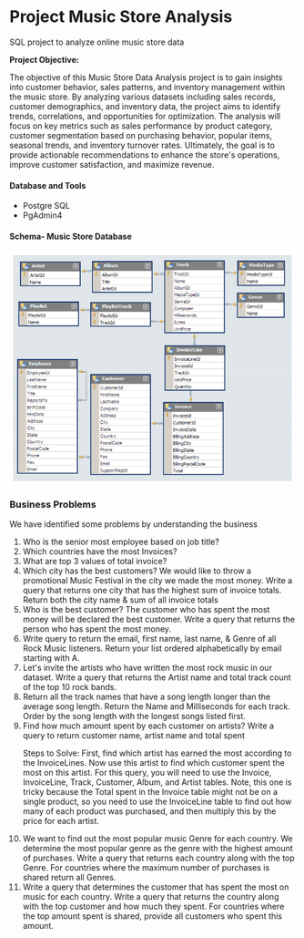 # Project Music Store Analysis
SQL project to analyze online music store data

<b>Project Objective:</b>

The objective of this Music Store Data Analysis project is to gain insights into customer behavior, sales patterns, and inventory management within the music store. By analyzing various datasets including sales records, customer demographics, and inventory data, the project aims to identify trends, correlations, and opportunities for optimization. The analysis will focus on key metrics such as sales performance by product category, customer segmentation based on purchasing behavior, popular items, seasonal trends, and inventory turnover rates. Ultimately, the goal is to provide actionable recommendations to enhance the store's operations, improve customer satisfaction, and maximize revenue.


<h4>Database and Tools</h4>
<ul>
<li>Postgre SQL</li>
<li>PgAdmin4</li>
</ul>

<h4>Schema- Music Store Database</h4>
<img src="https://github.com/rahulsatpathi1997/Project-Music-Store-Data-Analysis/blob/main/MusicDatabaseSchema.png">

<h3>Business Problems</h3>
<p>We have identified some problems by understanding the business</p>
<ol>
  <li>Who is the senior most employee based on job title?</li>
  <li>Which countries have the most Invoices?</li>
  <li>What are top 3 values of total invoice?</li>
  <li>Which city has the best customers? We would like to throw a promotional Music Festival in the city we made the most money. 
Write a query that returns one city that has the highest sum of invoice totals. 
Return both the city name & sum of all invoice totals</li>
  <li>Who is the best customer? The customer who has spent the most money will be declared the best customer. 
Write a query that returns the person who has spent the most money.</li>
<li>Write query to return the email, first name, last name, & Genre of all Rock Music listeners. 
Return your list ordered alphabetically by email starting with A.</li>
  <li>Let's invite the artists who have written the most rock music in our dataset. 
Write a query that returns the Artist name and total track count of the top 10 rock bands.</li>
  <li>Return all the track names that have a song length longer than the average song length. 
Return the Name and Milliseconds for each track. Order by the song length with the longest songs listed first.</li>
  <li> Find how much amount spent by each customer on artists? Write a query to return customer name, artist name and total spent</li>
  <p> Steps to Solve: First, find which artist has earned the most according to the InvoiceLines. Now use this artist to find 
which customer spent the most on this artist. For this query, you will need to use the Invoice, InvoiceLine, Track, Customer, 
Album, and Artist tables. Note, this one is tricky because the Total spent in the Invoice table might not be on a single product, 
so you need to use the InvoiceLine table to find out how many of each product was purchased, and then multiply this by the price
for each artist.</p>
  <li>We want to find out the most popular music Genre for each country. We determine the most popular genre as the genre 
with the highest amount of purchases. Write a query that returns each country along with the top Genre. For countries where 
the maximum number of purchases is shared return all Genres. </li>
  <li> Write a query that determines the customer that has spent the most on music for each country. 
Write a query that returns the country along with the top customer and how much they spent. 
For countries where the top amount spent is shared, provide all customers who spent this amount. </li>
</ol>

